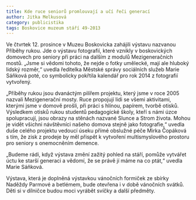 ```yaml
---
title: Kde ruce seniorů promlouvají a učí řeči generací
author: Jitka Melkusová
category: publicistika
tags: Boskovice muzeum stáří 49-2013
---
```


Ve čtvrtek 12. prosince v Muzeu Boskovicka zahájili výstavu nazvanou Příběhy rukou. Jde o výstavu fotografií, které vznikly v boskovických domovech pro seniory při práci na dalším z modulů Mezigeneračních mostů. „Jsme si vědomi tohoto, že nejde o fotky umělecké, mají ale hluboký lidský rozměr,“ uvedla ředitelka Městské správy sociálních služeb Marie Sáňková poté, co symbolicky pokřtila kalendář pro rok 2014 z fotografií vytvořený.

„Příběhy rukou jsou dvanáctým pilířem projektu, který jsme v roce 2005 nazvali Mezigenerační mosty. Ruce propojují lidi se všemi aktivitami, kterými jsme v domově prošli, při práci s hlínou, papírem, tvorbě otisků. Výsledkem otisků rukou studentů pedagogické školy, kteří s námi úzce spolupracují, jsou obrazy na stěnách nazvané Slunce a Strom života. Mohou je vidět všichni návštěvníci našeho domova stejně jako fotografie,“ uvedla duše celého projektu vedoucí úseku přímé obslužné péče Mirka Čopáková s tím, že zisk z prodeje by měl přispět k vytvoření multismyslového prostoru pro seniory s onemocněním demence.

„Budeme rádi, když výstava změní zažitý pohled na stáří, pomůže vytvářet úctu ke starší generaci a vědomí, že se právě jí máme na co ptát,“ uvedla Marie Sáňková.

Výstava, která je doplněná výstavkou vánočních formiček ze sbírky Naděždy Parmové a betlémem, bude otevřena i v době vánočních svátků. Děti si v dílničce budou moci vyrábět svíčky a další předměty.
